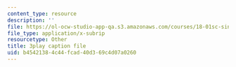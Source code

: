 ```yaml
---
content_type: resource
description: ''
file: https://ol-ocw-studio-app-qa.s3.amazonaws.com/courses/18-01sc-single-variable-calculus-fall-2010/b45421384c44fcad40d369c4d07a0260_--lPz7VFnKI.srt
file_type: application/x-subrip
resourcetype: Other
title: 3play caption file
uid: b4542138-4c44-fcad-40d3-69c4d07a0260
---
```

